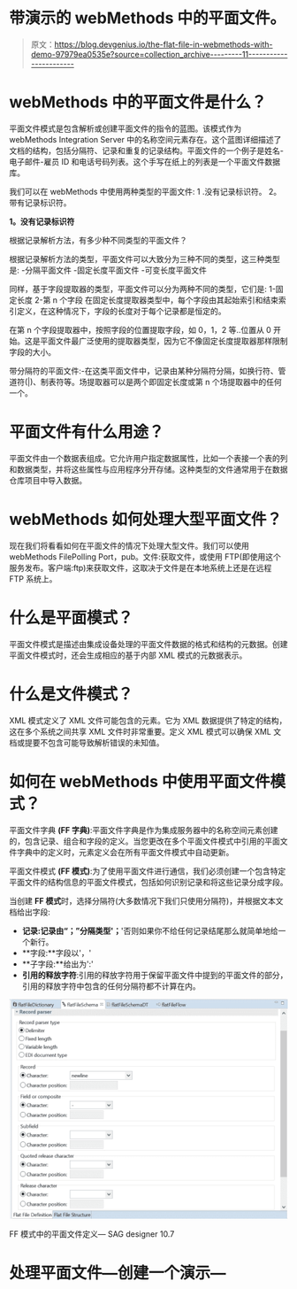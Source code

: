 # 带演示的 webMethods 中的平面文件。

> 原文：<https://blog.devgenius.io/the-flat-file-in-webmethods-with-demo-97979ea0535e?source=collection_archive---------11----------------------->

# webMethods 中的平面文件是什么？

平面文件模式是包含解析或创建平面文件的指令的蓝图。该模式作为 webMethods Integration Server 中的名称空间元素存在。这个蓝图详细描述了文档的结构，包括分隔符、记录和重复的记录结构。平面文件的一个例子是姓名-电子邮件-雇员 ID 和电话号码列表。这个手写在纸上的列表是一个平面文件数据库。

我们可以在 webMethods 中使用两种类型的平面文件:
1 .没有记录标识符。
2。带有记录标识符。

**1。没有记录标识符**

根据记录解析方法，有多少种不同类型的平面文件？

根据记录解析方法的类型，平面文件可以大致分为三种不同的类型，这三种类型是:
-分隔平面文件
-固定长度平面文件
-可变长度平面文件

同样，基于字段提取器的类型，平面文件可以分为两种不同的类型，它们是:
1-固定长度
2-第 n 个字段
在固定长度提取器类型中，每个字段由其起始索引和结束索引定义，在这种情况下，字段的长度对于每个记录都是恒定的。

在第 n 个字段提取器中，按照字段的位置提取字段，如 0，1，2 等..位置从 0 开始。这是平面文件最广泛使用的提取器类型，因为它不像固定长度提取器那样限制字段的大小。

带分隔符的平面文件:-在这类平面文件中，记录由某种分隔符分隔，如换行符、管道符(|)、制表符等。场提取器可以是两个即固定长度或第 n 个场提取器中的任何一个。

# 平面文件有什么用途？

平面文件由一个数据表组成。它允许用户指定数据属性，比如一个表接一个表的列和数据类型，并将这些属性与应用程序分开存储。这种类型的文件通常用于在数据仓库项目中导入数据。

# webMethods 如何处理大型平面文件？

现在我们将看看如何在平面文件的情况下处理大型文件。我们可以使用 webMethods FilePolling Port，pub。文件:获取文件，或使用 FTP(即使用这个服务发布。客户端:ftp)来获取文件，这取决于文件是在本地系统上还是在远程 FTP 系统上。

# 什么是平面模式？

平面文件模式是描述由集成设备处理的平面文件数据的格式和结构的元数据。创建平面文件模式时，还会生成相应的基于内部 XML 模式的元数据表示。

# 什么是文件模式？

XML 模式定义了 XML 文件可能包含的元素。它为 XML 数据提供了特定的结构，这在多个系统之间共享 XML 文件时非常重要。定义 XML 模式可以确保 XML 文档或提要不包含可能导致解析错误的未知值。

# 如何在 webMethods 中使用平面文件模式？

平面文件字典 **(FF 字典)**:平面文件字典是作为集成服务器中的名称空间元素创建的，包含记录、组合和字段的定义。当您更改在多个平面文件模式中引用的平面文件字典中的定义时，元素定义会在所有平面文件模式中自动更新。

平面文件模式 **(FF 模式)**:为了使用平面文件进行通信，我们必须创建一个包含特定平面文件的结构信息的平面文件模式，包括如何识别记录和将这些记录分成字段。

当创建 **FF 模式**时，选择分隔符(大多数情况下我们只使用分隔符)，并根据文本文档给出字段:
- **记录:**记录由“；”分隔类型'**；**'否则如果你不给任何记录结尾那么就简单地给一个新行。
- **字段:**字段以'，'
- **子字段:**给出为':'
- **引用的释放字符**:引用的释放字符用于保留平面文件中提到的平面文件的部分，引用的释放字符中包含的任何分隔符都不计算在内。

![](img/81497c8ecd7f00c99d67e38a77c96b34.png)

FF 模式中的平面文件定义— SAG designer 10.7

# 处理平面文件—创建一个演示—